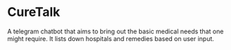 # CureTalk
A telegram chatbot that aims to bring out the basic medical needs that one might require. It lists down hospitals and remedies based on user input.
